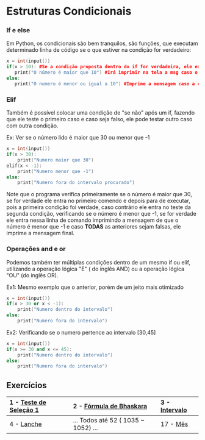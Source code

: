 # Estruturas Condicionais

### If e else

Em Python, os condicionais são bem tranquilos, são funções, que executam determinado linha de código se o que estiver na condição for verdadeiro:

```cpp
x = int(input())
if(x > 10): #Se a condição proposta dentro do if for verdadeira, ele executa o que estiver dentro do if
   print("O número é maior que 10") #Irá imprimir na tela a msg caso o x for maior que 10
else:
   print("O numero é menor ou igual a 10") #Imprime a mensagem caso a condição anterior seja falsa
```

### Elif

Também é possível colocar uma condição de "se não" após um if, fazendo que ele teste o primeiro caso e caso seja falso, ele pode testar outro caso com outra condição.

Ex: Ver se o número lido é maior que 30 ou menor que -1

```cpp
x = int(input())
if(x > 30):
    print("Numero maior que 30")
elif(x < -1):
    print("Numero menor que -1")
else:
    print("Numero fora do intervalo procurado")
```

Note que o programa verifica primeiramente se o número é maior que 30, se for verdade ele entra no primeiro comendo e depois para de executar, pois a primeira condição foi verdade, caso contrário ele entra no teste da segunda condição, verificando se o número é menor que -1, se for verdade ele entra nessa linha de comando imprimindo a mensagem de que o número é menor que -1 e caso **TODAS** as anteriores sejam falsas, ele imprime a mensagem final.

### Operações and e or

Podemos também ter múltiplas condições dentro de um mesmo if ou elif, utilizando a operação lógica "E" \( do inglês AND\) ou a operação lógica "OU" \(do inglês OR\).

Ex1: Mesmo exemplo que o anterior, porém de um jeito mais otimizado

```cpp
x = int(input())
if(x > 30 or x < -1):
    print("Numero dentro do intervalo")
else:
    print("Numero fora do intervalo")
```

Ex2: Verificando se o numero pertence ao intervalo \[30,45\]

```cpp
x = int(input())
if(x >= 30 and x <= 45):
    print("Numero dentro do intervalo")
else:
    print("Numero fora do intervalo")
```

## Exercícios

| 1 - [Teste de Seleção 1](https://www.urionlinejudge.com.br/judge/pt/problems/view/1035) | 2 - [Fórmula de Bhaskara](https://www.urionlinejudge.com.br/judge/pt/problems/view/1036) | 3 - [Intervalo](https://www.urionlinejudge.com.br/judge/pt/problems/view/1037) |
| :--- | :--- | :--- |
| 4 -    [Lanche](https://www.urionlinejudge.com.br/judge/pt/problems/view/1038) | ... Todos até 52 \( 1035 ~ 1052\) ... | 17 - [Mês](https://www.urionlinejudge.com.br/judge/pt/problems/view/1052) |



